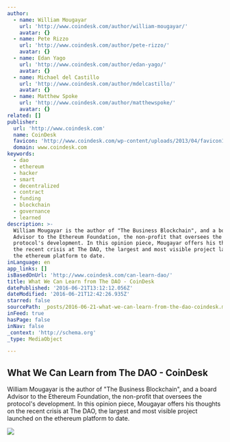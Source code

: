 ```yaml
---
author:
  - name: William Mougayar
    url: 'http://www.coindesk.com/author/william-mougayar/'
    avatar: {}
  - name: Pete Rizzo
    url: 'http://www.coindesk.com/author/pete-rizzo/'
    avatar: {}
  - name: Edan Yago
    url: 'http://www.coindesk.com/author/edan-yago/'
    avatar: {}
  - name: Michael del Castillo
    url: 'http://www.coindesk.com/author/mdelcastillo/'
    avatar: {}
  - name: Matthew Spoke
    url: 'http://www.coindesk.com/author/matthewspoke/'
    avatar: {}
related: []
publisher:
  url: 'http://www.coindesk.com'
  name: CoinDesk
  favicon: 'http://www.coindesk.com/wp-content/uploads/2013/04/favicon1.ico?b6542b'
  domain: www.coindesk.com
keywords:
  - dao
  - ethereum
  - hacker
  - smart
  - decentralized
  - contract
  - funding
  - blockchain
  - governance
  - learned
description: >-
  William Mougayar is the author of "The Business Blockchain", and a board
  Advisor to the Ethereum Foundation, the non-profit that oversees the
  protocol's development. In this opinion piece, Mougayar offers his thoughts on
  the recent crisis at The DAO, the largest and most visible project launched on
  the ethereum platform to date.
inLanguage: en
app_links: []
isBasedOnUrl: 'http://www.coindesk.com/can-learn-dao/'
title: What We Can Learn from The DAO - CoinDesk
datePublished: '2016-06-21T13:12:12.056Z'
dateModified: '2016-06-21T12:42:26.935Z'
starred: false
sourcePath: _posts/2016-06-21-what-we-can-learn-from-the-dao-coindesk.md
inFeed: true
hasPage: false
inNav: false
_context: 'http://schema.org'
_type: MediaObject

---
```

<article style=""><h1>What We Can Learn from The DAO - CoinDesk</h1><p>William Mougayar is the author of "The Business Blockchain", and a board Advisor to the Ethereum Foundation, the non-profit that oversees the protocol's development. In this opinion piece, Mougayar offers his thoughts on the recent crisis at The DAO, the largest and most visible project launched on the ethereum platform to date.</p><img src="http://media.coindesk.com/2016/06/Screen-Shot-2016-06-21-at-7.05.48-AM-e1466507234737.png" /></article>